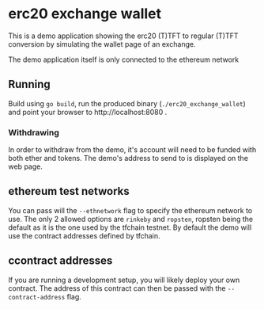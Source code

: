 # erc20 exchange wallet

This is a demo application showing the erc20 (T)TFT to regular (T)TFT conversion by simulating the wallet page of an exchange. 

The demo application itself is only connected to the ethereum network


## Running

Build using `go build`, run the produced binary (`./erc20_exchange_wallet`) and point your browser to http://localhost:8080 . 

### Withdrawing

In order to withdraw from the demo, it's account will need to be funded with both ether and tokens. The demo's
address to send to is displayed on the web page.

## ethereum test networks
You can pass will the `--ethnetwork` flag to specify the ethereum network to use.
The only 2 allowed options are `rinkeby` and `ropsten`, ropsten being the default as it is the one used by the tfchain testnet. By default the demo will use the contract addresses defined by tfchain.

## ccontract addresses  
If you are running a development setup, you will likely deploy your own contract. The address of this contract can then be passed with the `--contract-address` flag. 
